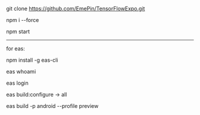 git clone https://github.com/EmePin/TensorFlowExpo.git

npm i --force

npm start

----------------

for eas:

npm install -g eas-cli

eas whoami

eas login

eas build:configure -> all

eas build -p android --profile preview
